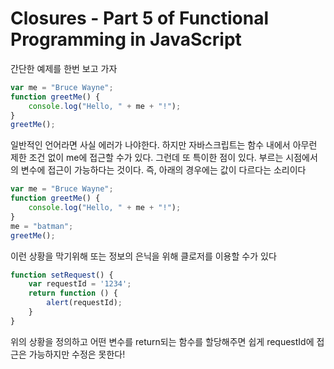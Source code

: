 # Closures - Part 5 of Functional Programming in JavaScript

간단한 예제를 한번 보고 가자

```javascript
var me = "Bruce Wayne";
function greetMe() {
    console.log("Hello, " + me + "!");
}
greetMe();
```

일반적인 언어라면 사실 에러가 나야한다. 하지만 자바스크립트는 함수 내에서 아무런 제한 조건 없이 me에 접근할 수가 있다. 그런데 또 특이한 점이 있다. 부르는 시점에서의 변수에 접근이 가능하다는 것이다. 즉, 아래의 경우에는 값이 다르다는 소리이다

```javascript
var me = "Bruce Wayne";
function greetMe() {
    console.log("Hello, " + me + "!");
}
me = "batman";
greetMe();
```

이런 상황을 막기위해 또는 정보의 은닉을 위해 클로저를 이용할 수가 있다

```javascript
function setRequest() {
    var requestId = '1234';
    return function () {
        alert(requestId);
    }
}
```

위의 상황을 정의하고 어떤 변수를 return되는 함수를 할당해주면 쉽게 requestId에 접근은 가능하지만 수정은 못한다!


